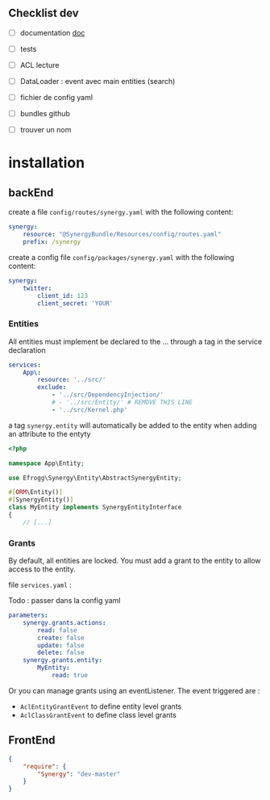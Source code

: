 ## Checklist dev
- [ ] documentation [doc](documentation/index.md) 
- [ ] tests
- [ ] ACL lecture
- [ ] DataLoader : event avec main entities (search)
- [ ] fichier de config yaml
- [ ] bundles github
- [ ] trouver un nom


# installation
## backEnd
create a file `config/routes/synergy.yaml` with the following content:
```yaml
synergy:
    resource: "@SynergyBundle/Resources/config/routes.yaml"
    prefix: /synergy
```

create a config file `config/packages/synergy.yaml` with the following content:
```yaml
synergy:
    twitter:
        client_id: 123
        client_secret: 'YOUR'
```

### Entities
All entities must implement be declared to the ... through a tag in the service declaration
```yaml
services:
    App\:
        resource: '../src/'
        exclude:
            - '../src/DependencyInjection/'
            # - '../src/Entity/' # REMOVE THIS LINE
            - '../src/Kernel.php'
```

a tag `synergy.entity` will automatically be added to the entity when adding an attribute to the entyty
```php
<?php

namespace App\Entity;

use Efrogg\Synergy\Entity\AbstractSynergyEntity;

#[ORM\Entity()]
#[SynergyEntity()]
class MyEntity implements SynergyEntityInterface
{
    // [...]
```
### Grants
By default, all entities are locked. You must add a grant to the entity to allow access to the entity.

file `services.yaml` : 

Todo : passer dans la config yaml
```yaml
parameters:
    synergy.grants.actions:
        read: false
        create: false
        update: false
        delete: false
    synergy.grants.entity:
        MyEntity:
            read: true
```

Or you can manage grants using an eventListener. The event triggered are : 
* `AclEntityGrantEvent` to define entity level grants
* `AclClassGrantEvent` to define class level grants


## FrontEnd
```json
{
    "require": {
        "Synergy": "dev-master"
    }
}
```

```javascript
